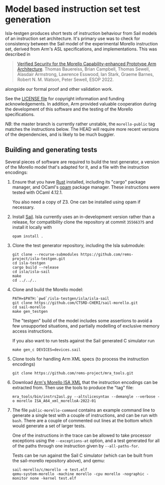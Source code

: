 # Model based instruction set test generation

Isla-testgen produces short tests of instruction behaviour from Sail
models of an instruction set architecture.  It's primary use was to
check for consistency between the Sail model of the experimental
Morello instruction set, derived from Arm's ASL specifications, and
implementations.  This was described in

> [Verified Security for the Morello Capability-enhanced Prototype Arm
> Architecture](https://doi.org/10.1007/978-3-030-99336-8_7).  Thomas
> Bauereiss, Brian Campbell, Thomas Sewell, Alasdair Armstrong,
> Lawrence Esswood, Ian Stark, Graeme Barnes, Robert N. M. Watson,
> Peter Sewell, ESOP 2022.

alongside our formal proof and other validation work.

See the [LICENSE file](LICENSE) for copyright information and funding
acknowledgements.  In addition, Arm provided valuable cooperation
during the development of this software and the testing of the Morello
specifications.

*NB*: the master branch is currently rather unstable, the
`morello-public` tag matches the instructions below.  The HEAD will
require more recent versions of the dependencies, and is likely to be
much buggier.

## Building and generating tests

Several pieces of software are required to build the test generator, a
version of the Morello model that's adapted for it, and a file with
the instruction encodings:

1. Ensure that you have
   [Rust](https://www.rust-lang.org/learn/get-started) installed,
   including its "cargo" package manager, and OCaml's
   [opam](https://opam.ocaml.org/) package manager.  These
   instructions were tested with OCaml 4.12.1.
   
   You also need a copy of Z3.  One can be installed using opam if
   necessary.

2. Install [Sail](https://github.com/rems-project/sail).  Isla
   currently uses an in-development version rather than a release, for
   compatibility clone the repository at commit `35566375` and install
   it locally with
   ```
   opam install .
   ```

3. Clone the test generator repository, including the Isla submodule:
   ```
   git clone --recurse-submodules https://github.com/rems-project/isla-testgen.git
   cd isla-testgen
   cargo build --release
   cd isla/isla-sail
   make
   cd ../../..
   ```

4. Clone and build the Morello model:
   ```
   PATH=$PATH:`pwd`/isla-testgen/isla/isla-sail
   git clone https://github.com/CTSRD-CHERI/sail-morello.git
   cd sail-morello
   make gen_testgen
   ```
   
   The "testgen" build of the model includes some assertions to avoid
   a few unsupported situations, and partially modelling of exclusive
   memory access instructions.
   
   If you also want to run tests against the Sail generated C simulator run
   ```
   make gen_c DEVICES=devices.sail
   ```
5. Clone tools for handling Arm XML specs (to process the instruction encodings)
   ```
   git clone https://github.com/rems-project/mra_tools.git
   ```

6. Download [Arm's Morello ISA
   XML](https://developer.arm.com/documentation/ddi0606/latest) that
   the instruction encodings can be extracted from.  Then use the
   tools to produce the "tag" file:
   ```
   mra_tools/bin/instrs2asl.py --altslicesyntax --demangle --verbose -o morello ISA_A64_xml_morelloA-2022-01
   ```

7. The file `public-morello-command` contains an example command line
   to generate a single test with a couple of instructions, and can be
   run with `bash`.  There are a couple of commented out lines at the
   bottom which would generate a set of larger tests.
   
   One of the instructions in the trace can be allowed to take
   processor exceptions using the `--exceptions-at` option, and a test
   generated for all of the paths through one instruction given by
   `--all-paths-for`.
   
   Tests can be run against the Sail C simulator (which can be built
   from the sail-morello repository above), and qemu:
   ```
   sail-morello/c/morello -e test.elf
   qemu-system-morello -machine morello -cpu morello -nographic -monitor none -kernel test.elf
   ```
